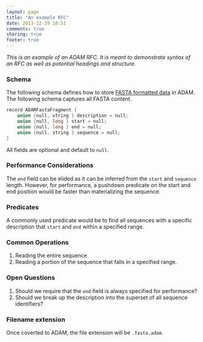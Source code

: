 ```yaml
---
layout: page
title: "An example RFC"
date: 2013-12-29 10:51
comments: true
sharing: true
footer: true
---
```


_This is an example of an ADAM RFC. It is meant to demonstrate
syntax of an RFC as well as potential headings and structure._

### Schema

The following schema defines how to store 
[FASTA formatted data](http://en.wikipedia.org/wiki/FASTA_format)
in ADAM. The following schema captures all FASTA content.

```c
record ADAMFastaFragment {
    union {null, string } description = null;
    union {null, long } start = null;
    union {null, long } end = null;
    union {null, string } sequence = null;
}
```

All fields are optional and default to `null`. 

### Performance Considerations

The `end` field can be elided as it can be inferred from the `start` and `sequence` length.
However, for performance, a pushdown predicate on the start and end position would be
faster than materializing the sequence.

### Predicates

A commonly used predicate would be to find all sequences with a specific description that
`start` and `end` within a specified range.

### Common Operations

1. Reading the entire sequence
2. Reading a portion of the sequence that falls in a specified range.

### Open Questions

1. Should we require that the `end` field is always specified for performance?
2. Should we break up the description into the superset of all sequence identifiers?

### Filename extension

Once coverted to ADAM, the file extension will be `.fasta.adam`.


